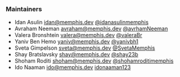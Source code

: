 ### Maintainers
  - Idan Asulin <idan@memphis.dev> [@idanasulinmemphis](https://github.com/idanasulinmemphis)
  - Avraham Neeman <avraham@memphis.dev> [@avrhamNeeman](https://github.com/avrhamNeeman)
  - Valera Bronshtein <valera@memphis.dev> [@valeraBr](https://github.com/valeraBr)
  - Yaniv Ben Hemo <yaniv@memphis.dev> [@yanivbh1](https://github.com/yanivbh1)
  - Sveta Gimpelson <sveta@memphis.dev> [@SvetaMemphis](https://github.com/SvetaMemphis)
  - Shay Bratslavsky <shay@memphis.dev> [@shay23b](https://github.com/shay23b)
  - Shoham Roditi <shoham@memphis.dev> [@shohamroditimemphis](https://github.com/shohamroditimemphis)
  - Ido Naaman <ido@memphis.dev> [idonaaman123](https://github.com/idonaaman123)